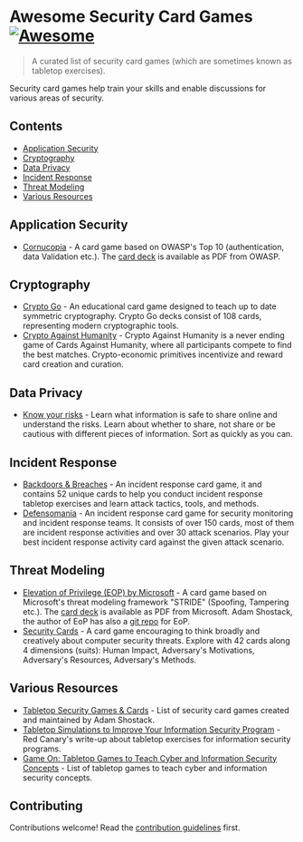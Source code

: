 # Awesome Security Card Games [![Awesome](https://awesome.re/badge.svg)](https://github.com/sindresorhus/awesome)

> A curated list of security card games (which are sometimes known as tabletop exercises).

Security card games help train your skills and enable discussions for various areas of security.

## Contents

- [Application Security](#application-security)
- [Cryptography](#cryptography)
- [Data Privacy](#data-privacy)
- [Incident Response](#incident-response)
- [Threat Modeling](#threat-modeling)
- [Various Resources](#various-resources)

## Application Security

- [Cornucopia](https://www.owasp.org/index.php/OWASP_Cornucopia) - A card game based on OWASP's Top 10 (authentication, data Validation etc.). The [card deck](https://www.owasp.org/images/7/71/Owasp-cornucopia-ecommerce_website.pdf) is available as PDF from OWASP.

## Cryptography

- [Crypto Go](https://www.cryptogogame.com/EN) - An educational card game designed to teach up to date 
  symmetric cryptography.  Crypto Go decks consist of 108 cards, representing modern cryptographic tools.
- [Crypto Against Humanity](https://github.com/CryptoAgainstHumanity/crypto-against-humanity) - Crypto Against Humanity 
  is a never ending game of Cards Against Humanity, where all participants compete to find the best matches. 
  Crypto-economic primitives incentivize and reward card creation and curation.

## Data Privacy

- [Know your risks](https://aca.edu.au/resources/cyber-sharing-cards/) - Learn what information is safe to share online and understand the risks. Learn about whether to share, not share or be cautious with different pieces of information. Sort as quickly as you can.

## Incident Response

- [Backdoors & Breaches](https://www.blackhillsinfosec.com/projects/backdoorsandbreaches/) - An incident response card game, it and contains 52 unique cards to help you conduct incident response tabletop exercises and learn attack tactics, tools, and methods.
- [Defensomania](https://github.com/Karneades/Defensomania) - An incident response card game for security monitoring and incident response teams. It consists of over 150 cards, most of them are incident response activities and over 30 attack scenarios. Play your best incident response activity card against the given attack scenario.

## Threat Modeling

- [Elevation of Privilege (EOP) by Microsoft](https://web.archive.org/web/20150312215303/http://www.microsoft.com/security/sdl/adopt/eop.aspx) - A card game based on Microsoft's threat modeling framework "STRIDE" (Spoofing, Tampering etc.). The [card deck](https://www.microsoft.com/en-us/download/details.aspx?id=20303) is available as PDF from Microsoft. Adam Shostack, the author of EoP has also a [git repo](https://github.com/adamshostack/eop/) for EoP.
- [Security Cards](http://securitycards.cs.washington.edu/index.html) - A card game encouraging to think broadly and creatively about computer security threats. Explore with 42 cards along 4 dimensions (suits): Human Impact, Adversary's Motivations, Adversary's Resources, Adversary's Methods.

## Various Resources

- [Tabletop Security Games & Cards](https://adam.shostack.org/games.html) - List of security card games created and maintained by Adam Shostack.
- [Tabletop Simulations to Improve Your Information Security Program](https://redcanary.com/blog/using-tabletop-simulations-to-improve-information-security/) - Red Canary's write-up about tabletop exercises for information security programs.
- [Game On: Tabletop Games to Teach Cyber and Information Security Concepts](https://www.linkedin.com/pulse/game-tabletop-games-teach-cyber-information-security-mike-mcgannon) - List of tabletop games to teach cyber and information security concepts.

## Contributing

Contributions welcome! Read the [contribution guidelines](CONTRIBUTING.md) first.
